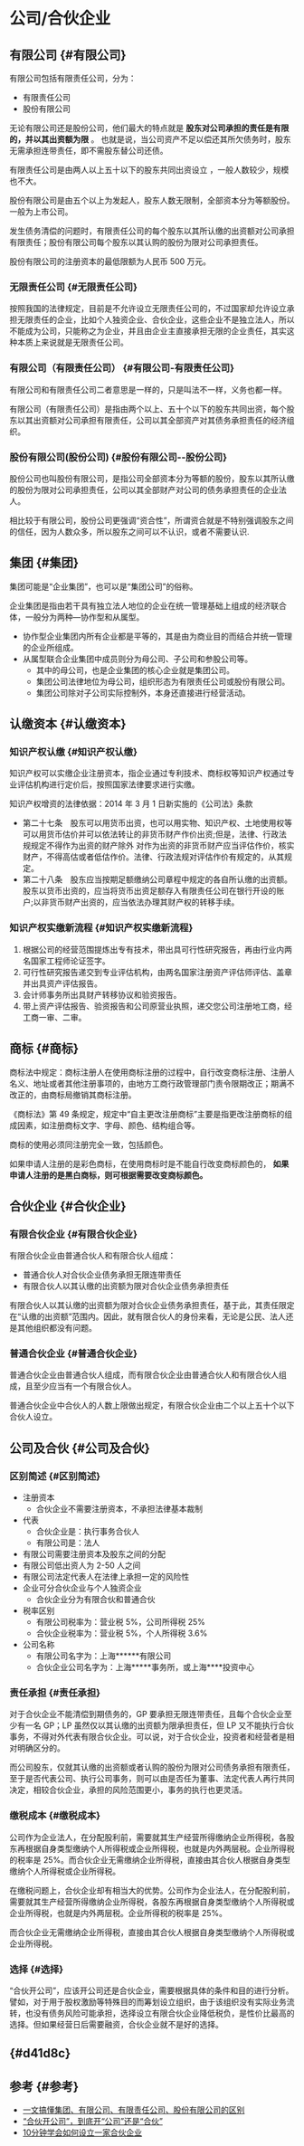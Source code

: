 # 公司/合伙企业


## 有限公司 {#有限公司}

有限公司包括有限责任公司，分为：

-   有限责任公司
-   股份有限公司

无论有限公司还是股份公司，他们最大的特点就是 **股东对公司承担的责任是有限的，并以其出资额为限** 。 也就是说，当公司资产不足以偿还其所欠债务时，股东无需承担连带责任，即不需股东替公司还债。

有限责任公司是由两人以上五十以下的股东共同出资设立 ，一般人数较少，规模也不大。

股份有限公司是由五个以上为发起人，股东人数无限制，全部资本分为等额股份。一般为上市公司。

发生债务清偿的问题时，有限责任公司的每个股东以其所认缴的出资额对公司承担有限责任；股份有限公司每个股东以其认购的股份为限对公司承担责任。

股份有限公司的注册资本的最低限额为人民币 500 万元。


### 无限责任公司 {#无限责任公司}

按照我国的法律规定，目前是不允许设立无限责任公司的，不过国家却允许设立承担无限责任的企业，比如个人独资企业、合伙企业，这些企业不是独立法人，所以不能成为公司，只能称之为企业，并且由企业主直接承担无限的企业责任，其实这种本质上来说就是无限责任公司。


### 有限公司（有限责任公司） {#有限公司-有限责任公司}

有限公司和有限责任公司二者意思是一样的，只是叫法不一样，义务也都一样。

有限公司（有限责任公司）是指由两个以上、五十个以下的股东共同出资，每个股东以其出资额对公司承担有限责任，公司以其全部资产对其债务承担责任的经济组织。


### 股份有限公司(股份公司) {#股份有限公司--股份公司}

股份公司也叫股份有限公司，是指公司全部资本分为等额的股份，股东以其所认缴的股份为限对公司承担责任，公司以其全部财产对公司的债务承担责任的企业法人。

相比较于有限公司，股份公司更强调“资合性”，所谓资合就是不特别强调股东之间的信任，因为人数众多，所以股东之间可以不认识，或者不需要认识.


## 集团 {#集团}

集团可能是“企业集团”，也可以是“集团公司”的俗称。

企业集团是指由若干具有独立法人地位的企业在统一管理基础上组成的经济联合体，一般分为两种—协作型和从属型。

-   协作型企业集团内所有企业都是平等的，其是由为商业目的而结合并统一管理的企业所组成。
-   从属型联合企业集团中成员则分为母公司、子公司和参股公司等。
    -   其中的母公司，也是企业集团的核心企业就是集团公司。
    -   集团公司法律地位为母公司，组织形态为有限责任公司或股份有限公司。
    -   集团公司除对子公司实际控制外，本身还直接进行经营活动。


## 认缴资本 {#认缴资本}


### 知识产权认缴 {#知识产权认缴}

知识产权可以实缴企业注册资本，指企业通过专利技术、商标权等知识产权通过专业评估机构进行定价后，按照国家法律要求进行实缴。

知识产权增资的法律依据：2014 年 3 月 1 日新实施的《公司法》条款

-   第二十七条　股东可以用货币出资，也可以用实物、知识产权、土地使用权等可以用货币估价并可以依法转让的非货币财产作价出资;但是，法律、行政法规规定不得作为出资的财产除外 对作为出资的非货币财产应当评估作价，核实财产，不得高估或者低估作价。法律、行政法规对评估作价有规定的，从其规定。
-   第二十八条　股东应当按期足额缴纳公司章程中规定的各自所认缴的出资额。股东以货币出资的，应当将货币出资足额存入有限责任公司在银行开设的账户;以非货币财产出资的，应当依法办理其财产权的转移手续。


### 知识产权实缴新流程 {#知识产权实缴新流程}

1.  根据公司的经营范围提炼出专有技术，带出具可行性研究报告，再由行业内两名国家工程师论证签字。
2.  可行性研究报告递交到专业评估机构，由两名国家注册资产评估师评估、盖章并出具资产评估报告。
3.  会计师事务所出具财产转移协议和验资报告。
4.  带上资产评估报告、验资报告和公司原营业执照，递交您公司注册地工商，经工商一审、二审。


## 商标 {#商标}

商标法中规定：商标注册人在使用商标注册的过程中，自行改变商标注册、注册人名义、地址或者其他注册事项的，由地方工商行政管理部门责令限期改正；期满不改正的，由商标局撤销其商标注册。

《商标法》第 49 条规定，规定中“自主更改注册商标”主要是指更改注册商标的组成因素，如注册商标文字、字母、颜色、结构组合等。

商标的使用必须同注册完全一致，包括颜色。

如果申请人注册的是彩色商标，在使用商标时是不能自行改变商标颜色的， **如果申请人注册的是黑白商标，则可根据需要改变商标颜色。**


## 合伙企业 {#合伙企业}


### 有限合伙企业 {#有限合伙企业}

有限合伙企业由普通合伙人和有限合伙人组成：

-   普通合伙人对合伙企业债务承担无限连带责任
-   有限合伙人以其认缴的出资额为限对合伙企业债务承担责任

有限合伙人以其认缴的出资额为限对合伙企业债务承担责任，基于此，其责任限定在“认缴的出资额”范围内。因此，就有限合伙人的身份来看，无论是公民、法人还是其他组织都没有问题。


### 普通合伙企业 {#普通合伙企业}

普通合伙企业由普通合伙人组成，而有限合伙企业由普通合伙人和有限合伙人组成，且至少应当有一个有限合伙人。

普通合伙企业中合伙人的人数上限做出规定，有限合伙企业由二个以上五十个以下合伙人设立。


## 公司及合伙 {#公司及合伙}


### 区别简述 {#区别简述}

-   注册资本
    -   合伙企业不需要注册资本，不承担法律基本裁制
-   代表
    -   合伙企业是：执行事务合伙人
    -   有限公司是：法人
-   有限公司需要注册资本及股东之间的分配
-   有限公司低出资人为 2-50 人之间
-   有限公司法定代表人在法律上承担一定的风险性
-   企业可分合伙企业与个人独资企业
    -   合伙企业分为有限合伙和普通合伙
-   税率区别
    -   有限公司税率为：营业税 5%，公司所得税 25%
    -   合伙企业税率为：营业税 5%，个人所得税 3.6%
-   公司名称
    -   有限公司名字为：上海\*\*\*\*\*\*有限公司
    -   合伙企业公司名字为：上海\*\*\*\*\*事务所，或上海\*\*\*\*投资中心


### 责任承担 {#责任承担}

对于合伙企业不能清偿到期债务的，GP 要承担无限连带责任，且每个合伙企业至少有一名 GP；LP 虽然仅以其认缴的出资额为限承担责任，但 LP 又不能执行合伙事务，不得对外代表有限合伙企业。可以说，对于合伙企业，投资者和经营者是相对明确区分的。

而公司股东，仅就其认缴的出资额或者认购的股份为限对公司债务承担有限责任，至于是否代表公司、执行公司事务，则可以由是否任为董事、法定代表人再行共同决定，相较合伙企业，承担的风险范围更小，事务的执行也更灵活。


### 缴税成本 {#缴税成本}

公司作为企业法人，在分配股利前，需要就其生产经营所得缴纳企业所得税，各股东再根据自身类型缴纳个人所得税或企业所得税，也就是内外两层税。企业所得税的税率是 25%。而合伙企业无需缴纳企业所得税，直接由其合伙人根据自身类型缴纳个人所得税或企业所得税。

在缴税问题上，合伙企业却有相当大的优势。公司作为企业法人，在分配股利前，需要就其生产经营所得缴纳企业所得税，各股东再根据自身类型缴纳个人所得税或企业所得税，也就是内外两层税。企业所得税的税率是 25%。

而合伙企业无需缴纳企业所得税，直接由其合伙人根据自身类型缴纳个人所得税或企业所得税。


### 选择 {#选择}

“合伙开公司”，应该开公司还是合伙企业，需要根据具体的条件和目的进行分析。譬如，对于用于股权激励等特殊目的而筹划设立组织，由于该组织没有实际业务流转，也没有债务风险可能承担，选择设立有限合伙企业降低税负，是性价比最高的选择。但如果经营日后需要融资，合伙企业就不是好的选择。


##  {#d41d8c}


## 参考 {#参考}

-   [一文搞懂集团、有限公司、有限责任公司、股份有限公司的区别](https://www.isolves.com/cj/gs/2022-03-21/51504.html)
-   [“合伙开公司”，到底开“公司”还是“合伙”](https://zhuanlan.zhihu.com/p/36146429)
-   [10分钟学会如何设立一家合伙企业](https://zhuanlan.zhihu.com/p/146771650)
